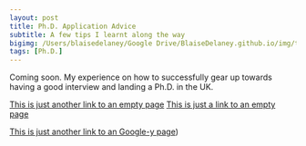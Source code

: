 ```yaml
---
layout: post
title: Ph.D. Application Advice
subtitle: A few tips I learnt along the way
bigimg: /Users/blaisedelaney/Google Drive/BlaiseDelaney.github.io/img/transition.jpg
tags: [Ph.D.]
---
```



Coming soon. My experience on how to successfully gear up towards having a good interview and landing a Ph.D. in the UK.


[This is just another link to an empty page](https://www.blaisedelaney.science/)
[This is just a link to an empty page](https://www.blaisedelaney.science/)


[This is just another link to an Google-y page](https://www.google.com))
